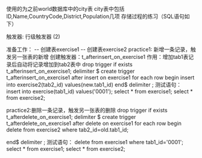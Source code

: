 使用的为之前world数据库中的city表
city表中包括ID,Name,CountryCode,District,Population几项
存储过程的练习（SQL语句如下）

触发器:
行级触发器
(2)

准备工作：
-- 创建表exercise1
-- 创建表exercise2
practice1:
新增一条记录，触发另一张表的新增
创建触发器：t_afterinsert_on_exercise1
作用：增加tab1表记录后自动将记录增加到tab2表中
drop trigger if exists t_afterinsert_on_exercise1;
delimiter $
create trigger t_afterinsert_on_exercise1
after insert on exercise1
for each row
begin 
insert into exercise2(tab2_id) values(new.tab1_id)
end$
delimiter ;
测试语句：
insert into exercise(tab1_id) values('0001');
select * from exercise1;
select * from exercise2;

practice2:删除一条记录，触发另一张表的删除
drop trigger if exists t_afterdelete_on_exercise1;
delimiter $
create trigger t_afterdelete_on_exercise1
after delete on exercise1
for each row
begin
delete from exercise2
where tab2_id=old.tab1_id;

end$
delimiter ;
测试语句：
delete from exercise1 where tab1_id='0001';
select * from exercise1;
select * from exercise2;
